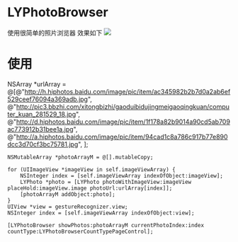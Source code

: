 # LYPhotoBrowser
使用很简单的照片浏览器
效果如下
![](https://github.com/lianleven/LYPhotoBrowser/raw/master/LYBrowser.gif) 
# 使用
NSArray *urlArray = @[@"http://h.hiphotos.baidu.com/image/pic/item/ac345982b2b7d0a2ab6ef529ceef76094a369adb.jpg",
                          @"http://pic3.bbzhi.com/xitongbizhi/gaoduibidujingmeigaoqingkuan/computer_kuan_281529_18.jpg",
                          @"http://d.hiphotos.baidu.com/image/pic/item/1f178a82b9014a90cd5ab709ac773912b31bee1a.jpg",
                          @"http://a.hiphotos.baidu.com/image/pic/item/94cad1c8a786c917b77e890dcc3d70cf3bc75781.jpg",
                          ];
    
    NSMutableArray *photoArrayM = @[].mutableCopy;
    
    for (UIImageView *imageView in self.imageViewArray) {
        NSInteger index = [self.imageViewArray indexOfObject:imageView];
        LYPhoto *photo = [LYPhoto photoWithImageView:imageView placeHold:imageView.image photoUrl:urlArray[index]];
        [photoArrayM addObject:photo];
    }
    UIView *view = gestureRecognizer.view;
    NSInteger index = [self.imageViewArray indexOfObject:view];
    
    [LYPhotoBrowser showPhotos:photoArrayM currentPhotoIndex:index countType:LYPhotoBrowserCountTypePageControl];
